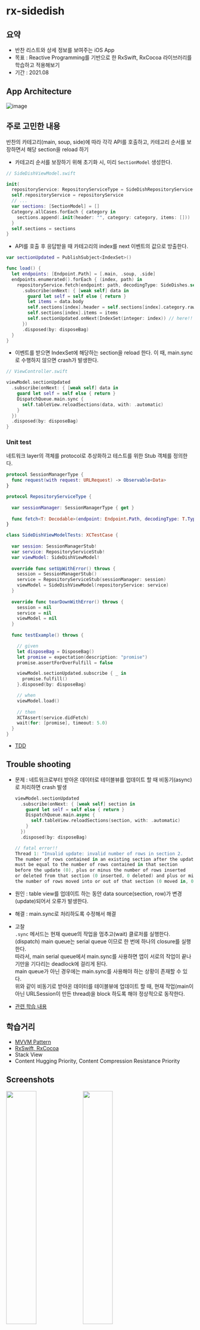 # rx-sidedish

## 요약
- 반찬 리스트와 상세 정보를 보여주는 iOS App
- 목표 : Reactive Programming를 기반으로 한 RxSwift, RxCocoa 라이브러리를 학습하고 적용해보기
- 기간 : 2021.08

## App Architecture
![image](https://user-images.githubusercontent.com/75113784/131440085-11136c74-2f0a-4a65-8ed2-dab8a7940f52.png)

## 주로 고민한 내용
반찬의 카테고리(main, soup, side)에 따라 각각 API를 호출하고, 카테고리 순서를 보장하면서 해당 section을 reload 하기

- 카테고리 순서를 보장하기 위해 초기화 시, 미리 `SectionModel` 생성한다.

```swift
// SideDishViewModel.swift

init(
  repositoryService: RepositoryServiceType = SideDishRepositoryService(sessionManager: SessionManager.shared)) {
  self.repositoryService = repositoryService
  // ...
  var sections: [SectionModel] = []
  Category.allCases.forEach { category in
    sections.append(.init(header: "", category: category, items: []))
  }
  self.sections = sections
}
```

- API를 호출 후 응답받을 때 카테고리의 index를 next 이벤트의 값으로 방출한다.

```swift
var sectionUpdated = PublishSubject<IndexSet>()

func load() {
  let endpoints: [Endpoint.Path] = [.main, .soup, .side]
  endpoints.enumerated().forEach { (index, path) in
    repositoryService.fetch(endpoint: path, decodingType: SideDishes.self)
      .subscribe(onNext: { [weak self] data in
        guard let self = self else { return }
        let items = data.body
        self.sections[index].header = self.sections[index].category.rawValue
        self.sections[index].items = items
        self.sectionUpdated.onNext(IndexSet(integer: index)) // here!!
      })
      .disposed(by: disposeBag)
  }
}
```

- 이벤트를 받으면 IndexSet에 해당하는 section을 reload 한다. 이 때, main.sync로 수행하지 않으면 crash가 발생한다.

```swift
// ViewController.swift

viewModel.sectionUpdated
  .subscribe(onNext: { [weak self] data in
    guard let self = self else { return }
    DispatchQueue.main.sync {
      self.tableView.reloadSections(data, with: .automatic)
    }
  })
  .disposed(by: disposeBag)
}
```

### Unit test

네트워크 layer의 객체를 protocol로 추상화하고 테스트를 위한 Stub 객체를 정의한다.
```swift
protocol SessionManagerType {
  func request(with request: URLRequest) -> Observable<Data>
}

protocol RepositoryServiceType {
  
  var sessionManager: SessionManagerType { get }
  
  func fetch<T: Decodable>(endpoint: Endpoint.Path, decodingType: T.Type) -> Observable<T>
}

class SideDishViewModelTests: XCTestCase {
  
  var session: SessionManagerStub!
  var service: RepositoryServiceStub!
  var viewModel: SideDishViewModel!
  
  override func setUpWithError() throws {
    session = SessionManagerStub()
    service = RepositoryServiceStub(sessionManager: session)
    viewModel = SideDishViewModel(repositoryService: service)
  }
  
  override func tearDownWithError() throws {
    session = nil
    service = nil
    viewModel = nil
  }
  
  func testExample() throws {

    // given
    let disposeBag = DisposeBag()
    let promise = expectation(description: "promise")
    promise.assertForOverFulfill = false

    viewModel.sectionUpdated.subscribe { _ in
      promise.fulfill()
    }.disposed(by: disposeBag)

    // when
    viewModel.load()
    
    // then
    XCTAssert(service.didFetch)
    wait(for: [promise], timeout: 5.0)
  }
}
```

- [TDD](https://github.com/lenaios/rx-sidedish/blob/main/Markdown/TDD.md)

## Trouble shooting

- 문제 : 네트워크로부터 받아온 데이터로 테이블뷰를 업데이트 할 때 비동기(async)로 처리하면 crash 발생

    ```swift
    viewModel.sectionUpdated
      .subscribe(onNext: { [weak self] section in
        guard let self = self else { return }
        DispatchQueue.main.async {
          self.tableView.reloadSections(section, with: .automatic)
        }
      })
      .disposed(by: disposeBag)

    // fatal error!!
    Thread 1: "Invalid update: invalid number of rows in section 2. 
    The number of rows contained in an existing section after the update (8) 
    must be equal to the number of rows contained in that section 
    before the update (0), plus or minus the number of rows inserted 
    or deleted from that section (0 inserted, 0 deleted) and plus or minus 
    the number of rows moved into or out of that section (0 moved in, 0 moved out)."
    ```

- 원인 : table view를 업데이트 하는 동안 data source(section, row)가 변경(update)되어서 오류가 발생한다.
- 해결 : main.sync로 처리하도록 수정해서 해결
- 고찰  
    `.sync` 메서드는 현재 queue의 작업을 멈추고(wait) 클로저를 실행한다.  
    (dispatch) main queue는 serial queue 이므로 한 번에 하나의 closure를 실행한다.  
    따라서, main serial queue에서 main.sync를 사용하면 앱이 서로의 작업이 끝나기만을 기다리는 deadlock에 걸리게 된다.  
    main queue가 아닌 경우에는 main.sync를 사용해야 하는 상황이 존재할 수 있다.  
    위와 같이 비동기로 받아온 데이터를 테이블뷰에 업데이트 할 때, 현재 작업(main이 아닌 URLSession이 만든 thread)을 block 하도록 해야 정상적으로 동작한다.

- [관련 학습 내용](https://velog.io/@lena_/Concurrency-Programming#sync-async)

## 학습거리

- [MVVM Pattern](https://github.com/lenaios/rx-sidedish/blob/main/Markdown/MVVM.md)
- [RxSwift, RxCocoa](https://github.com/lenaios/rx-sidedish/blob/main/Markdown/Rx.md)
- Stack View
- Content Hugging Priority, Content Compression Resistance Priority

## Screenshots
<img src="https://user-images.githubusercontent.com/75113784/130393456-acdf5139-4cb8-4048-94e9-86153a73fbb3.png" width="40%"> <img src="https://user-images.githubusercontent.com/75113784/130393443-6c28c196-305d-43e1-9aa9-a80001c712ff.png" width="40%">
